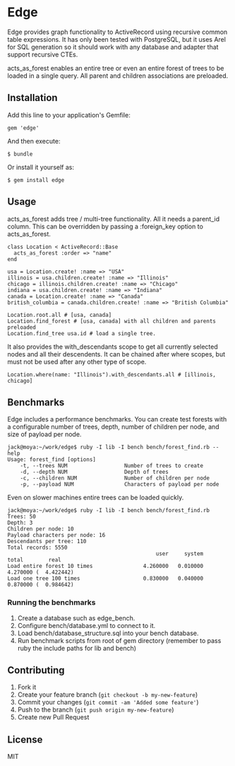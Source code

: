 # Edge

Edge provides graph functionality to ActiveRecord using recursive common table
expressions. It has only been tested with PostgreSQL, but it uses Arel for
SQL generation so it should work with any database and adapter that support
recursive CTEs.

acts_as_forest enables an entire tree or even an entire forest of trees to
be loaded in a single query. All parent and children associations are
preloaded.

## Installation

Add this line to your application's Gemfile:

    gem 'edge'

And then execute:

    $ bundle

Or install it yourself as:

    $ gem install edge

## Usage

acts_as_forest adds tree / multi-tree functionality. All it needs a parent_id
column. This can be overridden by passing a :foreign_key option to
acts_as_forest.

    class Location < ActiveRecord::Base
      acts_as_forest :order => "name"
    end

    usa = Location.create! :name => "USA"
    illinois = usa.children.create! :name => "Illinois"
    chicago = illinois.children.create! :name => "Chicago"
    indiana = usa.children.create! :name => "Indiana"
    canada = Location.create! :name => "Canada"
    british_columbia = canada.children.create! :name => "British Columbia"

    Location.root.all # [usa, canada]
    Location.find_forest # [usa, canada] with all children and parents preloaded
    Location.find_tree usa.id # load a single tree.

It also provides the with_descendants scope to get all currently selected
nodes and all their descendents. It can be chained after where scopes, but
must not be used after any other type of scope.

    Location.where(name: "Illinois").with_descendants.all # [illinois, chicago]

## Benchmarks

Edge includes a performance benchmarks. You can create test forests with a
configurable number of trees, depth, number of children per node, and
size of payload per node.

    jack@moya:~/work/edge$ ruby -I lib -I bench bench/forest_find.rb --help
    Usage: forest_find [options]
        -t, --trees NUM                  Number of trees to create
        -d, --depth NUM                  Depth of trees
        -c, --children NUM               Number of children per node
        -p, --payload NUM                Characters of payload per node

Even on slower machines entire trees can be loaded quickly.

    jack@moya:~/work/edge$ ruby -I lib -I bench bench/forest_find.rb
    Trees: 50
    Depth: 3
    Children per node: 10
    Payload characters per node: 16
    Descendants per tree: 110
    Total records: 5550
                                                   user     system      total        real
    Load entire forest 10 times                4.260000   0.010000   4.270000 (  4.422442)
    Load one tree 100 times                    0.830000   0.040000   0.870000 (  0.984642)

### Running the benchmarks

1. Create a database such as edge_bench.
2. Configure bench/database.yml to connect to it.
3. Load bench/database_structure.sql into your bench database.
4. Run benchmark scripts from root of gem directory (remember to pass ruby
   the include paths for lib and bench)

## Contributing

1. Fork it
2. Create your feature branch (`git checkout -b my-new-feature`)
3. Commit your changes (`git commit -am 'Added some feature'`)
4. Push to the branch (`git push origin my-new-feature`)
5. Create new Pull Request

## License

MIT
